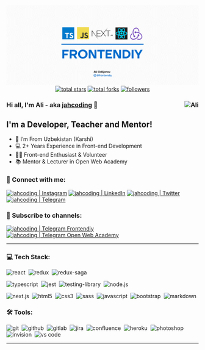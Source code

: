 <img src="https://github.com/jahcoding/jahcoding/blob/main/img/preview.svg">

<div align="center">
  
  <a href="https://github.com/jahcoding?tab=repositories&sort=stargazers">
    <img alt="total stars" title="Total stars on GitHub" src="https://custom-icon-badges.herokuapp.com/badge/dynamic/json?logo=star&color=7c007c&labelColor=640464&label=Stars&style=for-the-badge&query=%24.stars&url=https://api.github-star-counter.workers.dev/user/jahcoding"/></a>
  <a href="https://github.com/jahcoding?tab=repositories&sort=stargazers">
    <img alt="total forks" title="Total forks on GitHub" src="https://custom-icon-badges.herokuapp.com/badge/dynamic/json?logo=fork&color=55960c&labelColor=488207&label=Forks&style=for-the-badge&query=%24.forks&url=https://api.github-star-counter.workers.dev/user/jahcoding"/></a>
  <a href="https://github.com/jahcoding">
    <img alt="followers" title="Follow me on Github" src="https://custom-icon-badges.herokuapp.com/github/followers/jahcoding?color=236ad3&labelColor=1155ba&style=for-the-badge&logo=person-add&label=Follow&logoColor=white"/></a>
</div>
<!-- <img align="right" src="https://komarev.com/ghpvc/?username=jahcoding&label=Profile%20Views%20&color=ff0000&style=flat-square" alt="Ali" /> -->

### Hi all, I'm Ali - aka [jahcoding][telegram] 👋 <a href="https://www.codewars.com/users/alicodify" target="_blank"><img align="right" src="https://www.codewars.com/users/alicodify/badges/micro" alt="Ali" /></a>

## I'm a Developer, Teacher and Mentor!

- 📍 I’m From Uzbekistan (Karshi)
- 💻 2+ Years Experience in Front-end Development
- 👨‍💻 Front-end Enthusiast & Volunteer
- 📚 Mentor & Lecturer in Open Web Academy

### 🤝 Connect with me:

[<img alt="jahcoding | Instagram" src="https://img.shields.io/badge/instagram-E4405F.svg?&style=for-the-badge&logo=instagram&logoColor=white" />][instagram]
[<img alt="jahcoding | LinkedIn" src="https://img.shields.io/badge/linkedin-0077B5.svg?&style=for-the-badge&logo=linkedin&logoColor=white" />][linkedin]
[<img alt="jahcoding | Twitter" src="https://img.shields.io/badge/twitter-1DA1F2.svg?&style=for-the-badge&logo=twitter&logoColor=white" />][twitter]
[<img alt="jahcoding | Telegram" src="https://img.shields.io/badge/telegram-4680C2.svg?&style=for-the-badge&logo=telegram&logoColor=white" />][telegram]

### 🍻 Subscribe to channels:

[<img alt="jahcoding | Telegram Frontendiy" src="https://img.shields.io/badge/frontendiy-4680C2.svg?&style=for-the-badge&logo=telegram&logoColor=white"  />][telegramfr]
[<img alt="jahcoding | Telegram Open Web Academy" src="https://img.shields.io/badge/open web academy-4680C2.svg?&style=for-the-badge&logo=telegram&logoColor=white"  />][telegramowa]

---

### 💻 Tech Stack:

<img alt="react" src="https://img.shields.io/badge/react-61DAFB.svg?&style=for-the-badge&logo=react&logoColor=fff" />&nbsp;
<img alt="redux" src="https://img.shields.io/badge/redux-764ABC.svg?&style=for-the-badge&logo=redux&logoColor=fff" />&nbsp;
<img alt="redux-saga" src="https://img.shields.io/badge/redux saga-939393.svg?&style=for-the-badge&logo=redux-saga&logoColor=fff" />&nbsp;

<img alt="typescript" src="https://img.shields.io/badge/typescript-007ACC.svg?&style=for-the-badge&logo=typescript&logoColor=fff" />&nbsp;
<img alt="jest" src="https://img.shields.io/badge/jest-C21325.svg?&style=for-the-badge&logo=jest&logoColor=fff" />&nbsp;
<img alt="testing-library" src="https://img.shields.io/badge/rtl-D62B2A.svg?&style=for-the-badge&logo=testing-library&logoColor=fff" />&nbsp;
<img alt="node.js" src="https://img.shields.io/badge/node.js-90C53F.svg?&style=for-the-badge&logo=node.js&logoColor=fff" />&nbsp;

<img alt="next.js" src="https://img.shields.io/badge/next.js-000.svg?&style=for-the-badge&logo=next.js&logoColor=fff" />&nbsp;
<img alt="html5" src="https://img.shields.io/badge/html-E34F26.svg?&style=for-the-badge&logo=html5&logoColor=fff" />&nbsp;
<img alt="css3" src="https://img.shields.io/badge/css-1572B6.svg?&style=for-the-badge&logo=css3&logoColor=fff" />&nbsp;
<img alt="sass" src="https://img.shields.io/badge/sass-CF649A.svg?&style=for-the-badge&logo=sass&logoColor=fff" />&nbsp;
<img alt="javascript" src="https://img.shields.io/badge/javascript-F7DF1E.svg?&style=for-the-badge&logo=javascript&logoColor=fff" />&nbsp;
<img alt="bootstrap" src="https://img.shields.io/badge/bootstrap-7610F7.svg?&style=for-the-badge&logo=bootstrap&logoColor=fff" />&nbsp;
<img alt="markdown" src="https://img.shields.io/badge/markdown-000.svg?&style=for-the-badge&logo=markdown&logoColor=fff" />&nbsp;

### 🛠 Tools:

<img alt="git" src="https://img.shields.io/badge/git-F05033.svg?&style=for-the-badge&logo=git&logoColor=fff" />&nbsp;
<img alt="github" src="https://img.shields.io/badge/github-000.svg?&style=for-the-badge&logo=github&logoColor=fff" />&nbsp;
<img alt="gitlab" src="https://img.shields.io/badge/gitlab-380D75.svg?&style=for-the-badge&logo=gitlab&logoColor=fff" />&nbsp;
<img alt="jira" src="https://img.shields.io/badge/jira-2D80FF.svg?&style=for-the-badge&logo=jira&logoColor=fff" />&nbsp;
<img alt="confluence" src="https://img.shields.io/badge/confluence-1F4D7D.svg?&style=for-the-badge&logo=confluence&logoColor=fff" />&nbsp;
<img alt="heroku" src="https://img.shields.io/badge/heroku-5920B1.svg?&style=for-the-badge&logo=heroku&logoColor=fff" />&nbsp;
<img alt="photoshop" src="https://img.shields.io/badge/photoshop-31A8FF.svg?&style=for-the-badge&logo=adobe-photoshop&logoColor=fff" />&nbsp;
<img alt="invision" src="https://img.shields.io/badge/invision-FF3267.svg?&style=for-the-badge&logo=invision&logoColor=fff" />&nbsp;
<img alt="vs code" src="https://img.shields.io/badge/vs code-007ACC.svg?&style=for-the-badge&logo=visual-studio-code&logoColor=fff" />&nbsp;

---

<!--### ⚙️ GitHub Analytics 

<table>
  <tr>
    <td>
      <img align="left" src="https://github-readme-streak-stats.herokuapp.com/?user=jahcoding&theme=algolia" alt="jahcoding's Github stats" />
    </td>
    <td>
      <img height="195px" align="right" alt="jahcoding's Github Languages" src="https://github-readme-stats-eight-theta.vercel.app/api/top-langs/?username=jahcoding&theme=algolia&layout=compact" />
    </td>
  </tr>
</table> -->

[instagram]: https://instagram.com/jahcoding
[linkedin]: https://linkedin.com/in/jahcoding
[vk]: https://vk.com/jahcoding
[twitter]: https://twitter.com/jahcoding
[telegram]: https://t.me/jahcoding
[telegramfr]: https://t.me/frontendiy
[telegramowa]: https://t.me/owauz
